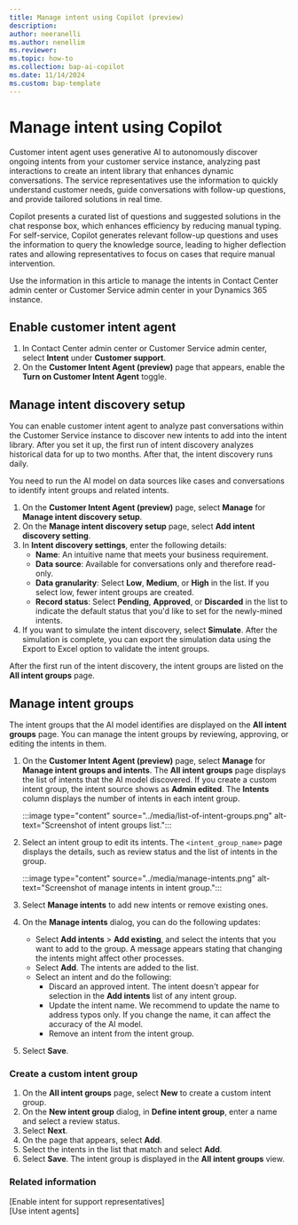 ```yaml
---
title: Manage intent using Copilot (preview)
description: 
author: neeranelli
ms.author: nenellim
ms.reviewer: 
ms.topic: how-to
ms.collection: bap-ai-copilot
ms.date: 11/14/2024
ms.custom: bap-template
---
```


# Manage intent using Copilot

Customer intent agent uses generative AI to autonomously discover ongoing intents from your customer service instance, analyzing past interactions to create an intent library that enhances dynamic conversations. The service representatives use the information to quickly understand customer needs, guide conversations with follow-up questions, and provide tailored solutions in real time.

Copilot presents a curated list of questions and suggested solutions in the chat response box, which enhances efficiency by reducing manual typing. For self-service, Copilot generates relevant follow-up questions and uses the information to query the knowledge source, leading to higher deflection rates and allowing representatives to focus on cases that require manual intervention.

Use the information in this article to manage the intents in Contact Center admin center or Customer Service admin center in your Dynamics 365 instance.

## Enable customer intent agent

1. In Contact Center admin center or Customer Service admin center, select **Intent** under **Customer support**.
1. On the **Customer Intent Agent (preview)** page that appears, enable the **Turn on Customer Intent Agent** toggle.

## Manage intent discovery setup

You can enable customer intent agent to analyze past conversations within the Customer Service instance to discover new intents to add into the intent library. After you set it up, the first run of intent discovery analyzes historical data for up to two months. After that, the intent discovery runs daily.

You need to run the AI model on data sources like cases and conversations to identify intent groups and related intents.

1. On the **Customer Intent Agent (preview)** page, select **Manage** for **Manage intent discovery setup**.
1. On the **Manage intent discovery setup** page, select **Add intent discovery setting**.
1. In **Intent discovery settings**, enter the following details:
   - **Name**: An intuitive name that meets your business requirement.
   - **Data source**: Available for conversations only and therefore read-only.
   - **Data granularity**: Select **Low**, **Medium**, or **High** in the list. If you select low, fewer intent groups are created.
   - **Record status**: Select **Pending**, **Approved**, or **Discarded** in the list to indicate the default status that you'd like to set for the newly-mined intents.
1. If you want to simulate the intent discovery, select **Simulate**. After the simulation is complete, you can export the simulation data using the Export to Excel option to validate the intent groups.

After the first run of the intent discovery, the intent groups are listed on the **All intent groups** page.


## Manage intent groups

The intent groups that the AI model identifies are displayed on the **All intent groups** page. You can manage the intent groups by reviewing, approving, or editing the intents in them.

1. On the **Customer Intent Agent (preview)** page, select **Manage** for **Manage intent groups and intents**. The **All intent groups** page displays the list of intents that the AI model discovered. If you create a custom intent group, the intent source shows as **Admin edited**. The **Intents** column displays the number of intents in each intent group.
    
   :::image type="content" source="../media/list-of-intent-groups.png" alt-text="Screenshot of intent groups list.":::

1. Select an intent group to edit its intents. The `<intent_group_name>` page displays the details, such as review status and the list of intents in the group.

   :::image type="content" source="../media/manage-intents.png" alt-text="Screenshot of manage intents in intent group.":::

1. Select **Manage intents** to add new intents or remove existing ones.
1. On the **Manage intents** dialog, you can do the following updates:
   - Select **Add intents** > **Add existing**, and select the intents that you want to add to the group. A message appears stating that changing the intents might affect other processes. 
   - Select **Add**. The intents are added to the list.
   - Select an intent and do the following:
      - Discard an approved intent. The intent doesn't appear for selection in the **Add intents** list of any intent group.
      - Update the intent name. We recommend to update the name to address typos only. If you change the name, it can affect the accuracy of the AI model.
      - Remove an intent from the intent group.
1. Select **Save**.

### Create a custom intent group 

1. On the **All intent groups** page, select **New** to create a custom intent group.
1. On the **New intent group** dialog, in **Define intent group**, enter a name and select a review status.
1. Select **Next**.
1. On the page that appears, select **Add**.
1. Select the intents in the list that match and select **Add**.
1. Select **Save**. The intent group is displayed in the **All intent groups** view.
 
### Related information

[Enable intent for support representatives]  
[Use intent agents]  




